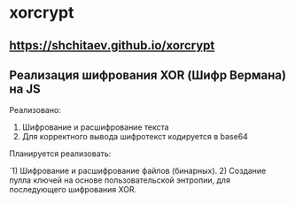 # xorcrypt
## https://shchitaev.github.io/xorcrypt
## Реализация шифрования XOR (Шифр Вермана) на JS 
Реализовано: 

1) Шифрование и расшифрование текста 
2) Для корректного вывода шифротекст кодируется в base64


Планируется реализовать: 

`1) Шифрование и расшифрование файлов (бинарных).
2) Создание пулла ключей на основе пользовательской энтропии, для последующего шифрования XOR.
